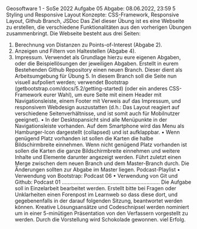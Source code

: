 Geosoftware 1 - SoSe 2022
Aufgabe 05 Abgabe: 08.06.2022, 23:59
5 Styling und Responsive Layout
Konzepte: CSS-Framework, Responsive Layout, Github Branch, JSDoc
Das Ziel dieser Übung ist es eine Webseite zu erstellen, die verschiedene Funktionalitäten aus den vorherigen Übungen zusammenbringt. Die Webseite besteht aus drei Seiten:
1. Berechnung von Distanzen zu Points-of-Interest (Abgabe 2). 
2. Anzeigen und Filtern von Haltestellen (Abgabe 4).
3. Impressum.
Verwendet als Grundlage hierzu eure eigenen Abgaben, oder die Beispiellösungen der jeweiligen Abgaben.
Erstellt in eurem Bestehenden Github Repository einen neuen Branch. Dieser dient als Arbeitsumgebung für Übung 5.
In diesem Branch soll die Seite nun visuell aufpoliert werden; verwendet Bootstrap (getbootstrap.com/docs/5.2/getting-started) (oder ein anderes CSS-Framework eurer Wahl), um eure Seite mit einem Header mit Navigationsleiste, einem Footer mit Verweis auf das Impressum, und responsivem Webdesign auszustatten (d.h.: Das Layout reagiert auf verschiedene Seitenverhältnisse, und ist somit auch für Mobilnutzer geeignet).
• In der Desktopansicht sind alle Menüpunkte in der Navigationsleiste vorhanden. Auf dem Smartphone wird das Menu als Hamburger-Icon dargestellt (collapsed) und ist aufklappbar.
• Wenn genügend Platz vorhanden ist sollen die Karten die halbe Bildschirmbreite einnehmen. Wenn nicht genügend Platz vorhanden ist sollen die Karten die ganze Bildschirmbreite einnehmen und weitere Inhalte und Elemente darunter angezeigt werden.
Führt zuletzt einen Merge zwischen dem neuen Branch und dem Master-Branch durch. Die Ä̈nderungen sollten zur Abgabe im Master liegen.
Podcast-Playlist
• Verwendung von Bootstrap: Podcast 06
• Verwendung von Git und Github: Podcast 01
..................................................................
Die Aufgabe soll in Einzelarbeit bearbeitet werden.
Erstellt bitte bei Fragen oder Unklarheiten einen Forenpost im Learnweb so dass diese dort, und gegebenenfalls in der darauf folgenden Sitzung, beantwortet werden können.
Kreative Lösungsansätze und Codeschnipsel werden nominiert um in einer 5-minütigen Präsentation von den Verfassern vorgestellt zu werden. Durch die Vorstellung wird Schokolade gewonnen.
viel Erfolg.
